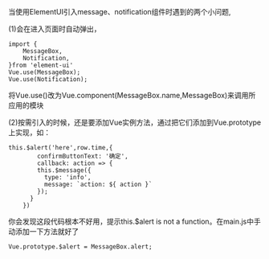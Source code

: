 当使用ElementUI引入message、notification组件时遇到的两个小问题,

(1)会在进入页面时自动弹出，

    import {
		MessageBox,
		Notification,
	}from 'element-ui'
	Vue.use(MessageBox);
	Vue.use(Notification);

将Vue.use()改为Vue.component(MessageBox.name,MessageBox)来调用所应用的模块

(2)按需引入的时候，还是要添加Vue实例方法，通过把它们添加到Vue.prototype上实现，如：

	this.$alert('here',row.time,{
  			confirmButtonText: '确定',
  			callback: action => {
            this.$message({
              type: 'info',
              message: `action: ${ action }`
            });
          }
  		})		

你会发现这段代码根本不好用，提示this.$alert is not a function。在main.js中手动添加一下方法就好了

	Vue.prototype.$alert = MessageBox.alert;